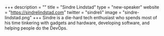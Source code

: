 +++
description = ""
title = "Sindre Lindstad"
type = "new-speaker"
website = "https://sindrelindstad.com"
twitter = "sindreli"
image = "sindre-lindstad.png"
+++
Sindre is a die-hard tech enthusiast who spends most of his time tinkering with gadgets and hardware, developing software, and helping people do the DevOps.